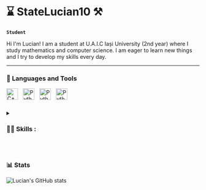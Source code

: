 # ⌛️ StateLucian10 ⚒

**`Student`**

  Hi I'm Lucian! I am a student at U.A.I.C Iași University (2nd year) where I study mathematics and computer science. I am eager to learn new things and I try to develop my skills every day.
  
---

### 🧰 Languages and Tools

<img align="left" alt="C++" width="30px" style="padding-right:10px;" src="https://cdn.jsdelivr.net/gh/devicons/devicon@latest/icons/cplusplus/cplusplus-original.svg" />
<img align="left" alt="Python" width="30px" style="padding-right:10px;" src="https://cdn.jsdelivr.net/gh/devicons/devicon/icons/python/python-plain.svg" />
<img align="left" alt="Python" width="30px" style="padding-right:10px;" src="https://cdn.jsdelivr.net/gh/devicons/devicon@latest/icons/c/c-original.svg" />
<img align="left" alt="Python" width="30px" style="padding-right:10px;"
src="https://cdn.jsdelivr.net/gh/devicons/devicon@latest/icons/visualstudio/visualstudio-original.svg" /><br />

#

<details>
 <summary><h3>👨‍💻 Skills : </h3></summary>
  
- English
- Algorithms
- Problem Solving
- Data Structures
- Programing
- Mathematics

   
  
</details><br />

#


### 📊 Stats

![Lucian's GitHub stats](https://github-readme-stats.vercel.app/api?username=StateLucian10&show_icons=true&theme=vision-friendly-dark)

<!-- ![GitHub Streak](https://streak-stats.demolab.com?user=StateLucian10t&theme=vision-friendly-dark&border_radius=4.5) -->

